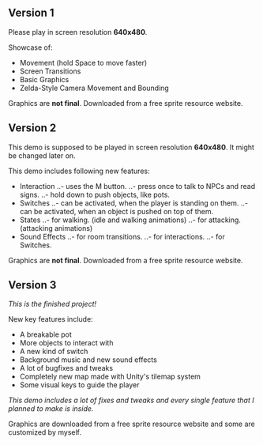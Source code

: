 ## Version 1
Please play in screen resolution **640x480**.

Showcase of:
- Movement (hold Space to move faster)
- Screen Transitions
- Basic Graphics
- Zelda-Style Camera Movement and Bounding

Graphics are **not final**.
Downloaded from a free sprite resource website.

## Version 2
This demo is supposed to be played in screen resolution **640x480**. It might be changed later on.

This demo includes following new features:
- Interaction
..- uses the M button.
..- press once to talk to NPCs and read signs.
..- hold down to push objects, like pots.
- Switches
..- can be activated, when the player is standing on them.
..- can be activated, when an object is pushed on top of them.
- States
..- for walking. (idle and walking animations)
..- for attacking. (attacking animations)
- Sound Effects
..- for room transitions.
..- for interactions.
..- for Switches.

Graphics are **not final**.
Downloaded from a free sprite resource website.

## Version 3

*This is the finished project!*

New key features include:
- A breakable pot
- More objects to interact with
- A new kind of switch
- Background music and new sound effects
- A lot of bugfixes and tweaks
- Completely new map made with Unity's tilemap system
- Some visual keys to guide the player

*This demo includes a lot of fixes and tweaks and every single feature that I planned to make is inside.*

Graphics are downloaded from a free sprite resource website and some are customized by myself.